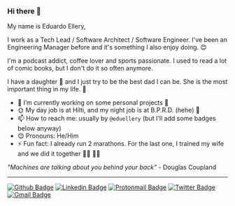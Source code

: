 ### Hi there 👋

My name is Eduardo Ellery,

I work as a Tech Lead / Software Architect / Software Engineer.
I've been an Engineering Manager before and it's something I also enjoy doing. 😊

I'm a podcast addict, coffee lover and sports passionate.
I used to read a lot of comic books, but I don't do it so often anymore.

I have a daughter 👧 and I just try to be the best dad I can be. She is the most important thing in my life. 🥰

- 🔭 I’m currently working on some personal projects 🤫 
- 🌞 My day job is at Hilti, and my night job is at B.P.R.D. (hehe) 🌝
- 📫 How to reach me: usually by `@eduellery` (but I'll add some badges below anyway)
- 😊 Pronouns: He/Him
- ⚡ Fun fact: I already run 2 marathons. For the last one, I trained my wife and we did it together 🏃‍♂️ 🏃‍♀️

_"Machines are talking about you behind your back"_ - Douglas Coupland

<!--
![eduellery top languages](https://github-readme-stats.vercel.app/api/top-langs/?username=eduellery)
![eduellery's github stats](https://github-readme-stats.vercel.app/api?username=eduellery)
-->

<!--
**eduellery/eduellery** is a ✨ _special_ ✨ repository because its `README.md` (this file) appears on your GitHub profile.

Here are some ideas to get you started:

- 🔭 I’m currently working on ...
- 🌱 I’m currently learning ...
- 👯 I’m looking to collaborate on ...
- 🤔 I’m looking for help with ...
- 💬 Ask me about ...
- 📫 How to reach me: ...
- 😄 Pronouns: ...
- ⚡ Fun fact: ...
-->
---
[![Github Badge](https://img.shields.io/badge/-eduellery-grey?style=flat&logo=github&logoColor=white&link=https://github.com/eduellery/)](https://www.github.com/eduellery/)
[![Linkedin Badge](https://img.shields.io/badge/-eduellery-0072b1?style=flat&logo=Linkedin&logoColor=white&link=https://www.linkedin.com/in/eduellery/)](https://www.linkedin.com/in/eduellery/)
[![Protonmail Badge](https://img.shields.io/badge/eduellery@pm.me-8B89CC?style=flat&logo=protonmail&logoColor=white&link=mailto:eduellery@pm.me)](mailto:eduellery@pm.me) 
[![Twitter Badge](https://img.shields.io/badge/-eduellery-00acee?style=flat&logo=twitter&logoColor=white&link=https://twitter.com/eduellery/)](https://www.twitter.com/eduellery/)
[![Gmail Badge](https://img.shields.io/badge/-eduellery@gmail.com-c14438?style=flat&logo=Gmail&logoColor=white&link=mailto:eduellery@gmail.com)](mailto:eduellery@gmail.com)
